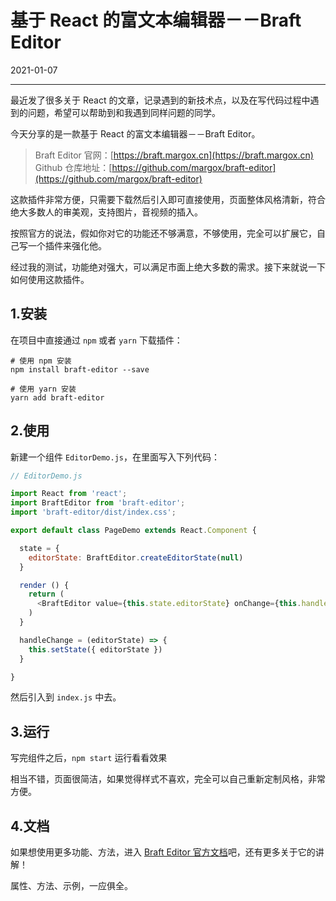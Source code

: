 # 基于 React 的富文本编辑器－－Braft Editor

2021-01-07  


---





最近发了很多关于 React 的文章，记录遇到的新技术点，以及在写代码过程中遇到的问题，希望可以帮助到和我遇到同样问题的同学。

今天分享的是一款基于 React 的富文本编辑器－－Braft Editor。



>Braft Editor 官网：[https://braft.margox.cn](https://braft.margox.cn)
>Github 仓库地址：[https://github.com/margox/braft-editor](https://github.com/margox/braft-editor)

这款插件非常方便，只需要下载然后引入即可直接使用，页面整体风格清新，符合绝大多数人的审美观，支持图片，音视频的插入。

按照官方的说法，假如你对它的功能还不够满意，不够使用，完全可以扩展它，自己写一个插件来强化他。

经过我的测试，功能绝对强大，可以满足市面上绝大多数的需求。接下来就说一下如何使用这款插件。

## 1.安装

在项目中直接通过 `npm` 或者 `yarn` 下载插件：

```shell
# 使用 npm 安装
npm install braft-editor --save

# 使用 yarn 安装
yarn add braft-editor
```

## 2.使用

新建一个组件 `EditorDemo.js`，在里面写入下列代码：

```js
// EditorDemo.js

import React from 'react';
import BraftEditor from 'braft-editor';
import 'braft-editor/dist/index.css';

export default class PageDemo extends React.Component {

  state = {
    editorState: BraftEditor.createEditorState(null)
  }

  render () {
    return (
      <BraftEditor value={this.state.editorState} onChange={this.handleChange}/>
    )
  }

  handleChange = (editorState) => {
    this.setState({ editorState })
  }

}
```

然后引入到 `index.js` 中去。

## 3.运行

写完组件之后，`npm start` 运行看看效果

相当不错，页面很简洁，如果觉得样式不喜欢，完全可以自己重新定制风格，非常方便。

## 4.文档

如果想使用更多功能、方法，进入 [Braft Editor 官方文档](https://www.yuque.com/braft-editor/be/gz44tn)吧，还有更多关于它的讲解！

属性、方法、示例，一应俱全。